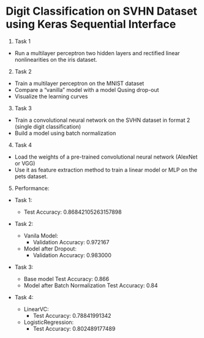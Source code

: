 # Digit Classification on SVHN Dataset using Keras Sequential Interface

1) Task 1
* Run a multilayer perceptron two hidden layers and rectified linear nonlinearities on the iris dataset.

2) Task 2
* Train a multilayer perceptron on the MNIST dataset
* Compare a “vanilla” model with a model Qusing drop-out
* Visualize the learning curves

3) Task 3
* Train a convolutional neural network on the SVHN dataset in format 2 (single digit classification)
* Build a model using batch normalization

4) Task 4
* Load the weights of a pre-trained convolutional neural network (AlexNet or VGG)
* Use it as feature extraction method to train a linear model or MLP  on the pets dataset.

5) Performance:

* Task 1:
	* Test Accuracy: 0.86842105263157898
* Task 2:
	* Vanila Model:
		* Validation Accuracy: 0.972167
	* Model after Dropout:
		* Validation Accuracy: 0.983000
* Task 3:
	* Base model Test Accuracy: 0.866
	* Model after Batch Normalization Test Accuracy: 0.84

* Task 4:
	* LinearVC:
		* Test Accuracy: 0.78841991342
	* LogisticRegression:
		* Test Accuracy: 0.802489177489

